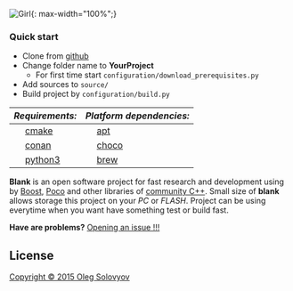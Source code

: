 ![Girl](https://images.askmen.com/1080x540/2016/05/20-120731-what_makes_a_woman_sexy.jpg){: max-width="100%";}

### Quick start
* Clone from [github](https://github.com/vbloodv/blank.git)
* Change folder name to __YourProject__
	* For first time start ```configuration/download_prerequisites.py```
* Add sources to ```source/```
* Build project by ```configuration/build.py```

|_Requirements:_|_Platform dependencies:_|
|---|---|
|<img src="https://cmake.org/wp-content/uploads/2014/06/favicon.png" width="16" height="16"> [cmake](https://cmake.org)|<img src="https://ih0.redbubble.net/image.87328931.0971/ap,550x550,12x12,1,transparent,t.u1.png" width="16" height="16"> [apt](https://en.wikipedia.org/wiki/APT_(Debian))|
|<img src="https://avatars0.githubusercontent.com/u/15212165?s=200&v=4" width="16" height="16"> [conan](https://conan.io/)|<img src="https://chocolatey.org/favicon.ico" width="16" height="16"> [choco](https://chocolatey.org/)|
|<img src="https://www.python.org/static/favicon.ico" width="16" height="16"> [python3](https://www.python.org/)|<img src="https://brew.sh/img/favicon.ico" width="16" height="16"> [brew](https://brew.sh/)|

__Blank__ is an open software project for fast research and development using by [Boost](http://www.boost.org), [Poco](https://pocoproject.org) and other libraries of [community C++](http://www.cplusplus.com). Small size of __blank__ allows storage this project on your _PC_ or _FLASH_. Project can be using everytime when you want have something test or build fast.

__Have are problems?__ [Opening an issue !!!](https://github.com/vbloodv/blank/issues/new)

## License
[ Copyright © 2015 Oleg Solovyov](https://github.com/vbloodv/blank/blob/master/LICENSE)
